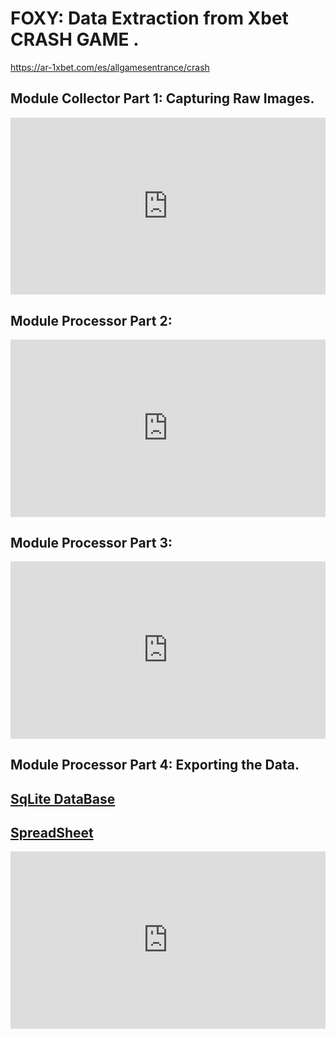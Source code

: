 # FOXY: Data Extraction from Xbet CRASH GAME . 
https://ar-1xbet.com/es/allgamesentrance/crash


## Module Collector Part 1: Capturing Raw Images.

<div style="position: relative; padding-bottom: 56.25%; height: 0; overflow: hidden;">
    <iframe src="https://www.youtube.com/embed/ZD7rIMLX_YU" 
            style="position: absolute; top: 0; left: 0; width: 100%; height: 100%;" 
            frameborder="0" 
            allowfullscreen>
    </iframe>
</div>

## Module Processor Part 2:

<div style="position: relative; padding-bottom: 56.25%; height: 0; overflow: hidden;">
    <iframe src="https://www.youtube.com/embed/qJMpvm-iYDI" 
            style="position: absolute; top: 0; left: 0; width: 100%; height: 100%;" 
            frameborder="0" 
            allowfullscreen>
    </iframe>
</div>

## Module Processor Part 3:

<div style="position: relative; padding-bottom: 56.25%; height: 0; overflow: hidden;">
    <iframe src="https://www.youtube.com/embed/gXV95NsMnrw" 
            style="position: absolute; top: 0; left: 0; width: 100%; height: 100%;" 
            frameborder="0" 
            allowfullscreen>
    </iframe>
</div>

## Module Processor Part 4: Exporting the Data.

## [SqLite DataBase](https://raw.githubusercontent.com/FoxySoftware/FoxySoftware.github.io/refs/heads/main/resource/xbet_crash_data/sqlite_crash_game.sqlite)
## [SpreadSheet](https://raw.githubusercontent.com/FoxySoftware/FoxySoftware.github.io/refs/heads/main/resource/xbet_crash_data/crash_game.xlsx)



<div style="position: relative; padding-bottom: 56.25%; height: 0; overflow: hidden;">
    <iframe src="https://www.youtube.com/embed/b7tVFObZhNA" 
            style="position: absolute; top: 0; left: 0; width: 100%; height: 100%;" 
            frameborder="0" 
            allowfullscreen>
    </iframe>
</div

